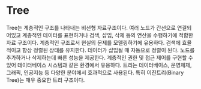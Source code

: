 # Tree
Tree는 계층적인 구조를 나타내는 비선형 자료구조이다.
여러 노드가 간선으로 연결되어있고 계층적인 데이터를 표현하거나 검색, 삽입, 삭제 등의 연산을 수행하기에 적합한 자료 구조이다.
계층적인 구조로서 현실의 문제를 모델링하기에 유용하다.
검색에 효율적이고 항상 정렬된 상태를 유지한다.
데이터가 삽입될 때 자동으로 정렬이 된다.
노드를 추가하거나 삭제하는데 빠른 성능을 제공한다.
계층적인 권한 및 접근 제어를 구현할 수 있어 데이터베이스 시스템과 같은 환경에서 유용하다.
트리는 데이터베이스, 운영체제, 그래픽, 인공지능 등 다양한 분야에서 효과적으로 사용된다.
특히 이진트리(Binary Tree)는 매우 중요한 트리 구조이다.
